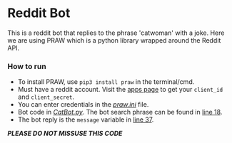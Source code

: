 # Reddit Bot

This is a reddit bot that replies to the phrase 'catwoman' with a joke. Here we are using PRAW which is a python library wrapped around the Reddit API. 

### How to run

- To install PRAW, use ```pip3 install praw``` in the terminal/cmd.
- Must have a reddit account. Visit the [apps page](https://www.reddit.com/prefs/apps) to get your  ```client_id``` and ```client_secret```.
- You can enter credentials in the [*praw.ini*](/RedditBot/praw.ini) file.
- Bot code in [*CatBot.py*](/RedditBot/CatBot.py). The bot search phrase can be found in [line 18](/RedditBot/CatBot.py#L18).
-  The bot reply is the ```message``` variable in [line 37](/RedditBot/CatBot.py#L37).

***PLEASE DO NOT MISSUSE THIS CODE***